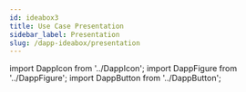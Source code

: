 ```yaml
---
id: ideabox3
title: Use Case Presentation
sidebar_label: Presentation
slug: /dapp-ideabox/presentation
---
```


import DappIcon from '../DappIcon';
import DappFigure from '../DappFigure';
import DappButton from '../DappButton';
